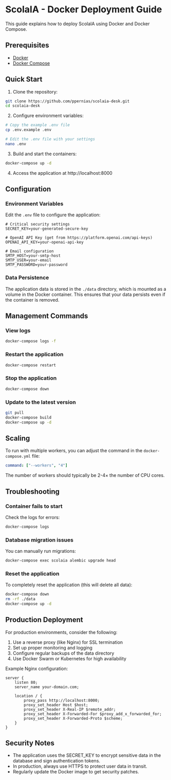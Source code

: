# ScolaIA - Docker Deployment Guide

This guide explains how to deploy ScolaIA using Docker and Docker Compose.

## Prerequisites

- [Docker](https://docs.docker.com/get-docker/)
- [Docker Compose](https://docs.docker.com/compose/install/)

## Quick Start

1. Clone the repository:
```bash
git clone https://github.com/ppernias/scolaia-desk.git
cd scolaia-desk
```

2. Configure environment variables:
```bash
# Copy the example .env file
cp .env.example .env

# Edit the .env file with your settings
nano .env
```

3. Build and start the containers:
```bash
docker-compose up -d
```

4. Access the application at http://localhost:8000

## Configuration

### Environment Variables

Edit the `.env` file to configure the application:

```
# Critical security settings
SECRET_KEY=your-generated-secure-key

# OpenAI API Key (get from https://platform.openai.com/api-keys)
OPENAI_API_KEY=your-openai-api-key

# Email configuration
SMTP_HOST=your-smtp-host
SMTP_USER=your-email
SMTP_PASSWORD=your-password
```

### Data Persistence

The application data is stored in the `./data` directory, which is mounted as a volume in the Docker container. This ensures that your data persists even if the container is removed.

## Management Commands

### View logs
```bash
docker-compose logs -f
```

### Restart the application
```bash
docker-compose restart
```

### Stop the application
```bash
docker-compose down
```

### Update to the latest version
```bash
git pull
docker-compose build
docker-compose up -d
```

## Scaling

To run with multiple workers, you can adjust the command in the `docker-compose.yml` file:

```yaml
command: ["--workers", "4"]
```

The number of workers should typically be 2-4× the number of CPU cores.

## Troubleshooting

### Container fails to start

Check the logs for errors:
```bash
docker-compose logs
```

### Database migration issues

You can manually run migrations:
```bash
docker-compose exec scolaia alembic upgrade head
```

### Reset the application

To completely reset the application (this will delete all data):
```bash
docker-compose down
rm -rf ./data
docker-compose up -d
```

## Production Deployment

For production environments, consider the following:

1. Use a reverse proxy (like Nginx) for SSL termination
2. Set up proper monitoring and logging
3. Configure regular backups of the data directory
4. Use Docker Swarm or Kubernetes for high availability

Example Nginx configuration:
```nginx
server {
    listen 80;
    server_name your-domain.com;
    
    location / {
        proxy_pass http://localhost:8000;
        proxy_set_header Host $host;
        proxy_set_header X-Real-IP $remote_addr;
        proxy_set_header X-Forwarded-For $proxy_add_x_forwarded_for;
        proxy_set_header X-Forwarded-Proto $scheme;
    }
}
```

## Security Notes

- The application uses the SECRET_KEY to encrypt sensitive data in the database and sign authentication tokens.
- In production, always use HTTPS to protect user data in transit.
- Regularly update the Docker image to get security patches. 